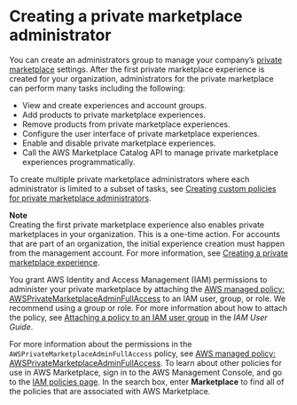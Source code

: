 # Creating a private marketplace administrator<a name="it-administrator"></a>

You can create an administrators group to manage your company’s [private marketplace](private-marketplace.md) settings\. After the first private marketplace experience is created for your organization, administrators for the private marketplace can perform many tasks including the following: 
+ View and create experiences and account groups\.
+ Add products to private marketplace experiences\.
+ Remove products from private marketplace experiences\.
+ Configure the user interface of private marketplace experiences\.
+ Enable and disable private marketplace experiences\.
+ Call the AWS Marketplace Catalog API to manage private marketplace experiences programmatically\.

To create multiple private marketplace administrators where each administrator is limited to a subset of tasks, see [Creating custom policies for private marketplace administrators](creating-custom-policies-for-private-marketplace-admin.md)\.

**Note**  
Creating the first private marketplace experience also enables private marketplaces in your organization\. This is a one\-time action\. For accounts that are part of an organization, the initial experience creation must happen from the management account\. For more information, see [Creating a private marketplace experience](private-catalog-administration.md#create-your-private-marketplace)\. 

You grant AWS Identity and Access Management \(IAM\) permissions to administer your private marketplace by attaching the [AWS managed policy: AWSPrivateMarketplaceAdminFullAccess](buyer-security-iam-awsmanpol.md#security-iam-awsmanpol-awsprivatemarketplaceadminfullaccess) to an IAM user, group, or role\. We recommend using a group or role\. For more information about how to attach the policy, see [Attaching a policy to an IAM user group](https://docs.aws.amazon.com/IAM/latest/UserGuide/id_groups_manage_attach-policy) in the *IAM User Guide*\.

For more information about the permissions in the `AWSPrivateMarketplaceAdminFullAccess` policy, see [AWS managed policy: AWSPrivateMarketplaceAdminFullAccess](buyer-security-iam-awsmanpol.md#security-iam-awsmanpol-awsprivatemarketplaceadminfullaccess)\. To learn about other policies for use in AWS Marketplace, sign in to the AWS Management Console, and go to the [IAM policies page](https://console.aws.amazon.com/iam/home?#/policies)\. In the search box, enter **Marketplace** to find all of the policies that are associated with AWS Marketplace\.